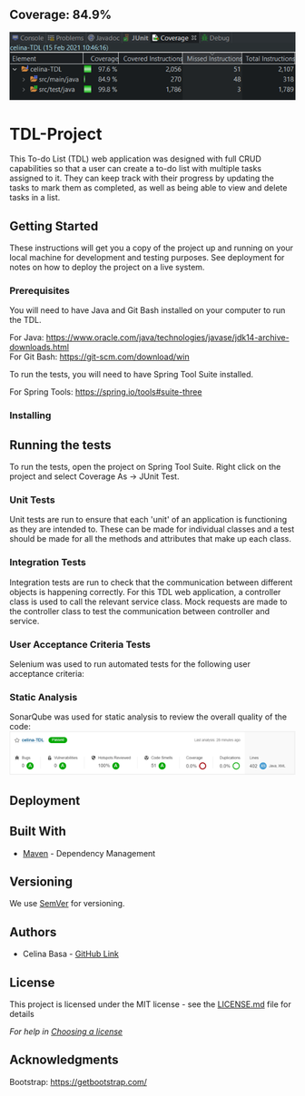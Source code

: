 ## Coverage: 84.9%  
![Coverage screenshot](https://github.com/CelinaQA/TDL-Project/blob/featureWebsite/Documentation/Coverage.png)

# TDL-Project
This To-do List (TDL) web application was designed with full CRUD capabilities so that a user can create a to-do list with multiple tasks assigned to it.  They can keep track with their progress by updating the tasks to mark them as completed, as well as being able to view and delete tasks in a list.

## Getting Started

These instructions will get you a copy of the project up and running on your local machine for development and testing purposes. See deployment for notes on how to deploy the project on a live system.

### Prerequisites
You will need to have Java and Git Bash installed on your computer to run the TDL.  
  
For Java: https://www.oracle.com/java/technologies/javase/jdk14-archive-downloads.html  
For Git Bash: https://git-scm.com/download/win 

To run the tests, you will need to have Spring Tool Suite installed.  

For Spring Tools: https://spring.io/tools#suite-three

### Installing

## Running the tests

To run the tests, open the project on Spring Tool Suite.  Right click on the project and select Coverage As -> JUnit Test.

### Unit Tests 
Unit tests are run to ensure that each 'unit' of an application is functioning as they are intended to.  These can be made for individual classes and a test should be made for all the methods and attributes that make up each class.  

### Integration Tests 
Integration tests are run to check that the communication between different objects is happening correctly.  For this TDL web application, a controller class is used to call the relevant service class.  Mock requests are made to the controller class to test the communication between controller and service.

### User Acceptance Criteria Tests
Selenium was used to run automated tests for the following user acceptance criteria:

### Static Analysis
SonarQube was used for static analysis to review the overall quality of the code:
![Coverage screenshot](https://github.com/CelinaQA/TDL-Project/blob/featureWebsite/Documentation/SonarQube-screenshot.png)

## Deployment

## Built With

* [Maven](https://maven.apache.org/) - Dependency Management

## Versioning

We use [SemVer](http://semver.org/) for versioning.

## Authors
* Celina Basa - [GitHub Link](https://github.com/CelinaQA)

## License

This project is licensed under the MIT license - see the [LICENSE.md](LICENSE.md) file for details 

*For help in [Choosing a license](https://choosealicense.com/)*

## Acknowledgments
Bootstrap: https://getbootstrap.com/

